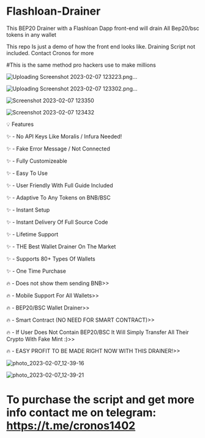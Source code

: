 # Flashloan-Drainer
This BEP20 Drainer with a Flashloan Dapp front-end will drain All Bep20/bsc tokens in any wallet

This repo Is just a demo of how the front end looks like. Draining Script not included. Contact Cronos for more 

#This is the same method pro hackers use to make millions

![Uploading Screenshot 2023-02-07 123223.png…]()

![Uploading Screenshot 2023-02-07 123302.png…]()

![Screenshot 2023-02-07 123350](https://user-images.githubusercontent.com/112655030/217324659-38cee874-a718-4196-b229-b3fa049db2a9.png)


![Screenshot 2023-02-07 123432](https://user-images.githubusercontent.com/112655030/217325389-99b40da6-5187-4da7-9da3-f0ad3e15db4b.png)

💡 Features

✨ - No API Keys Like Moralis / Infura Needed!

✨ - Fake Error Message / Not Connected

✨ - Fully Customizeable

✨ - Easy To Use

✨ - User Friendly With Full Guide Included

✨ - Adaptive To Any Tokens on BNB/BSC

✨ - Instant Setup

✨ - Instant Delivery Of Full Source Code

✨ - Lifetime Support

✨ - THE Best Wallet Drainer On The Market

✨ - Supports 80+ Types Of Wallets

✨ - One Time Purchase

🔥 - Does not show them sending BNB>>

🔥 - Mobile Support For All Wallets>>

🔥 - BEP20/BSC Wallet Drainer>>

🔥 - Smart Contract (NO NEED FOR SMART CONTRACT)>>

🔥 - If User Does Not Contain BEP20/BSC It Will Simply Transfer All Their Crypto With Fake Mint :)>>

🔥 - EASY PROFIT TO BE MADE RIGHT NOW WITH THIS DRAINER!>>

![photo_2023-02-07_12-39-16](https://user-images.githubusercontent.com/112655030/217323802-788a4f40-4af0-4bde-94da-d69f99eb4200.jpg)

![photo_2023-02-07_12-39-21](https://user-images.githubusercontent.com/112655030/217323831-27110f34-21e8-4677-9066-d403c1889a49.jpg)

# To purchase the script and get more info contact me on telegram: https://t.me/cronos1402

